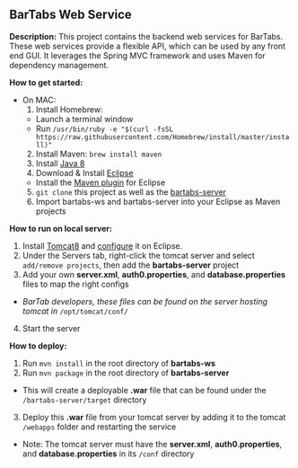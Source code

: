 ## BarTabs Web Service

**Description:** This project contains the backend web services for BarTabs. These web services provide a flexible API, which can be used
by any front end GUI. It leverages the Spring MVC framework and uses Maven for dependency management.

**How to get started:**

- On MAC:
  1. Install Homebrew:
    - Launch a terminal window
    - Run `/usr/bin/ruby -e "$(curl -fsSL https://raw.githubusercontent.com/Homebrew/install/master/install)"`
  2. Install Maven: `brew install maven`
  3. Install [Java 8](http://www.oracle.com/technetwork/java/javase/downloads/jdk8-downloads-2133151.html)
  4. Download & Install [Eclipse](http://www.eclipse.org/downloads/)
    - Install the [Maven plugin](http://stackoverflow.com/questions/8620127/maven-in-eclipse-step-by-step-installation) for Eclipse
  5. `git clone` this project as well as the [bartabs-server](https://github.com/BarTabs/bartabs-server)
  6. Import bartabs-ws and bartabs-server into your Eclipse as Maven projects
  
  
**How to run on local server:**

1. Install [Tomcat8](http://tomcat.apache.org/download-80.cgi#8.5.14) and [configure](http://crunchify.com/step-by-step-guide-to-setup-and-install-apache-tomcat-server-in-eclipse-development-environment-ide/)
it on Eclipse.
2. Under the Servers tab, right-click the tomcat server and select `add/remove projects`, then add the **bartabs-server** project
3. Add your own **server.xml**, **auth0.properties**, and **database.properties** files to map the right configs
  - *BarTab developers, these files can be found on the server hosting tomcat in*  `/opt/tomcat/conf/`
4. Start the server

**How to deploy:**
1. Run `mvn install` in the root directory of **bartabs-ws**
2. Run `mvn package` in the root directory of **bartabs-server**
  - This will create a deployable **.war** file that can be found under the `/bartabs-server/target` directory
3. Deploy this **.war** file from your tomcat server by adding it to the tomcat `/webapps` folder and restarting the service
  - Note: The tomcat server must have the **server.xml**, **auth0.properties**, and **database.properties** in its `/conf` directory

